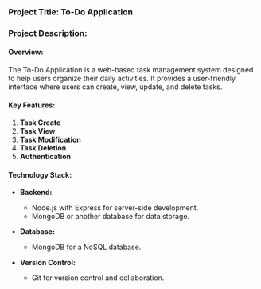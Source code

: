 
### Project Title: To-Do Application

### Project Description:

#### Overview:
The To-Do Application is a web-based task management system designed to help users organize their daily activities. It provides a user-friendly interface where users can create, view, update, and delete tasks.

#### Key Features:

1. **Task Create**
2. **Task View**
3. **Task Modification**
4. **Task Deletion**
5. **Authentication**
   
#### Technology Stack:

- **Backend:**
  - Node.js with Express for server-side development.
  - MongoDB or another database for data storage.

- **Database:**
  - MongoDB for a NoSQL database.

- **Version Control:**
  - Git for version control and collaboration.

